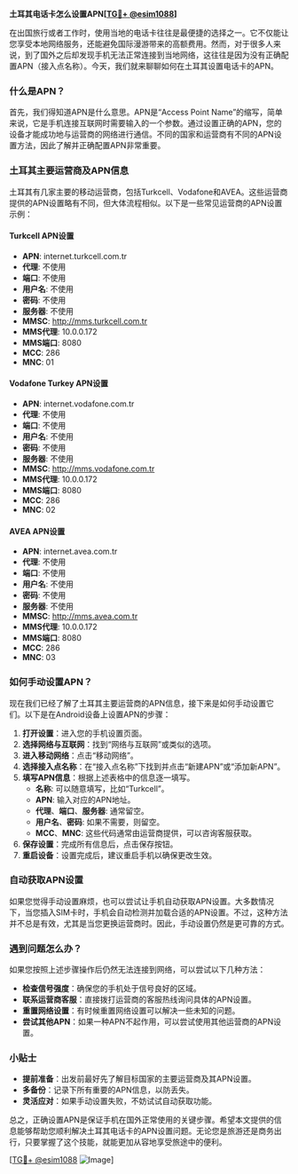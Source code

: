 **土耳其电话卡怎么设置APN[[TG💪+ @esim1088](https://t.me/s/esim1088)]**

在出国旅行或者工作时，使用当地的电话卡往往是最便捷的选择之一。它不仅能让您享受本地网络服务，还能避免国际漫游带来的高额费用。然而，对于很多人来说，到了国外之后却发现手机无法正常连接到当地网络，这往往是因为没有正确配置APN（接入点名称）。今天，我们就来聊聊如何在土耳其设置电话卡的APN。

### 什么是APN？

首先，我们得知道APN是什么意思。APN是“Access Point Name”的缩写，简单来说，它是手机连接互联网时需要输入的一个参数。通过设置正确的APN，您的设备才能成功地与运营商的网络进行通信。不同的国家和运营商有不同的APN设置方法，因此了解并正确配置APN非常重要。

### 土耳其主要运营商及APN信息

土耳其有几家主要的移动运营商，包括Turkcell、Vodafone和AVEA。这些运营商提供的APN设置略有不同，但大体流程相似。以下是一些常见运营商的APN设置示例：

#### Turkcell APN设置
- **APN**: internet.turkcell.com.tr
- **代理**: 不使用
- **端口**: 不使用
- **用户名**: 不使用
- **密码**: 不使用
- **服务器**: 不使用
- **MMSC**: http://mms.turkcell.com.tr
- **MMS代理**: 10.0.0.172
- **MMS端口**: 8080
- **MCC**: 286
- **MNC**: 01

#### Vodafone Turkey APN设置
- **APN**: internet.vodafone.com.tr
- **代理**: 不使用
- **端口**: 不使用
- **用户名**: 不使用
- **密码**: 不使用
- **服务器**: 不使用
- **MMSC**: http://mms.vodafone.com.tr
- **MMS代理**: 10.0.0.172
- **MMS端口**: 8080
- **MCC**: 286
- **MNC**: 02

#### AVEA APN设置
- **APN**: internet.avea.com.tr
- **代理**: 不使用
- **端口**: 不使用
- **用户名**: 不使用
- **密码**: 不使用
- **服务器**: 不使用
- **MMSC**: http://mms.avea.com.tr
- **MMS代理**: 10.0.0.172
- **MMS端口**: 8080
- **MCC**: 286
- **MNC**: 03

### 如何手动设置APN？

现在我们已经了解了土耳其主要运营商的APN信息，接下来是如何手动设置它们。以下是在Android设备上设置APN的步骤：

1. **打开设置**：进入您的手机设置页面。
2. **选择网络与互联网**：找到“网络与互联网”或类似的选项。
3. **进入移动网络**：点击“移动网络”。
4. **选择接入点名称**：在“接入点名称”下找到并点击“新建APN”或“添加新APN”。
5. **填写APN信息**：根据上述表格中的信息逐一填写。
   - **名称**: 可以随意填写，比如“Turkcell”。
   - **APN**: 输入对应的APN地址。
   - **代理**、**端口**、**服务器**: 通常留空。
   - **用户名**、**密码**: 如果不需要，则留空。
   - **MCC**、**MNC**: 这些代码通常由运营商提供，可以咨询客服获取。
6. **保存设置**：完成所有信息后，点击保存按钮。
7. **重启设备**：设置完成后，建议重启手机以确保更改生效。

### 自动获取APN设置

如果您觉得手动设置麻烦，也可以尝试让手机自动获取APN设置。大多数情况下，当您插入SIM卡时，手机会自动检测并加载合适的APN设置。不过，这种方法并不总是有效，尤其是当您更换运营商时。因此，手动设置仍然是更可靠的方式。

### 遇到问题怎么办？

如果您按照上述步骤操作后仍然无法连接到网络，可以尝试以下几种方法：
- **检查信号强度**：确保您的手机处于信号良好的区域。
- **联系运营商客服**：直接拨打运营商的客服热线询问具体的APN设置。
- **重置网络设置**：有时候重置网络设置可以解决一些未知的问题。
- **尝试其他APN**：如果一种APN不起作用，可以尝试使用其他运营商的APN设置。

### 小贴士

- **提前准备**：出发前最好先了解目标国家的主要运营商及其APN设置。
- **多备份**：记录下所有重要的APN信息，以防丢失。
- **灵活应对**：如果手动设置失败，不妨试试自动获取功能。

总之，正确设置APN是保证手机在国外正常使用的关键步骤。希望本文提供的信息能够帮助您顺利解决土耳其电话卡的APN设置问题。无论您是旅游还是商务出行，只要掌握了这个技能，就能更加从容地享受旅途中的便利。

[[TG💪+ @esim1088](https://t.me/s/esim1088) ![Image](https://i.postimg.cc/4NQfJmqS/Snipaste-2025-05-13-00-14-12.png)]
